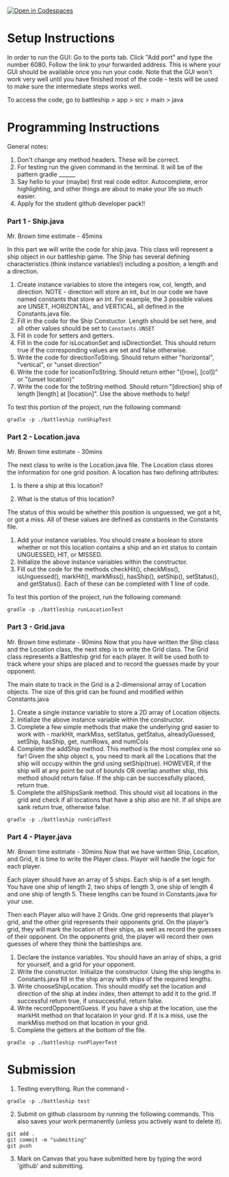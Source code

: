 [![Open in Codespaces](https://classroom.github.com/assets/launch-codespace-2972f46106e565e64193e422d61a12cf1da4916b45550586e14ef0a7c637dd04.svg)](https://classroom.github.com/open-in-codespaces?assignment_repo_id=18559545)
# Setup Instructions
In order to run the GUI:
Go to the ports tab. Click "Add port" and type the number 6080.
Follow the link to your forwarded address. This is where your GUI should be available once you run your code. Note that the GUI won't work very well until you have finished most of the code - tests will be used to make sure the intermediate steps works well. 

To access the code, go to battleship > app > src > main > java


# Programming Instructions

General notes:
1. Don't change any method headers. These will be correct. 
2. For testing run the given command in the terminal. It will be of the pattern gradle ______
3. Say hello to your (maybe) first real code editor. Autocomplete, error highlighting, and other things are about to make your life so much easier. 
4. Apply for the student github developer pack!!


### Part 1 - Ship.java
Mr. Brown time estimate - 45mins

In this part we will write the code for ship.java. This class will represent a ship object in our battleship game. The Ship has several defining characteristics (think instance variables!) including a position, a length and a direction.

1. Create instance variables to store the integers row, col, length, and direction. NOTE - direction will store an int, but in our code we have named constants that store an int. For example, the 3 possible values are UNSET, HORIZONTAL, and VERTICAL, all defined in the Constants.java file. 
2. Fill in the code for the Ship Constuctor. Length should be set here, and all other values should be set to `Constants.UNSET`
3. Fill in code for setters and getters. 
4. Fill in the code for isLocationSet and isDirectionSet. This should return true if the corresponding values are set and false otherwise. 
5. Write the code for directionToString. Should return either "horizontal", "vertical", or "unset direction"
6. Write the code for locationToString. Should return either "([row], [col])" or "(unset location)"
7. Write the code for the toString method. Should return "[direction] ship of length [length] at [location]". Use the above methods to help!

To test this portion of the project, run the following command: 
```
gradle -p ./battleship runShipTest
```

### Part 2 - Location.java
Mr. Brown time estimate - 30mins

The next class to write is the Location.java file. The Location class stores the information for one grid position. A location has two defining attributes:

1) Is there a ship at this location?

2) What is the status of this location?

The status of this would be whether this position is unguessed, we got a hit, or got a miss. All of these values are defined as constants in the Constants file. 

1. Add your instance variables. You should create a boolean to store whether or not this location contains a ship and an int status to contain UNGUESSED, HIT, or MISSED. 
2. Initialize the above instance variables within the constructor. 
3. Fill out the code for the methods checkHit(), checkMiss(), isUnguessed(), markHit(), markMiss(), hasShip(), setShip(), setStatus(), and getStatus(). Each of these can be completed with 1 line of code. 

To test this portion of the project, run the following command: 
```
gradle -p ./battleship runLocationTest
```

### Part 3 - Grid.java
Mr. Brown time estimate - 90mins
Now that you have written the Ship class and the Location class, the next step is to write the Grid class. The Grid class represents a Battleship grid for each player. It will be used both to track where your ships are placed and to record the guesses made by your opponent.

The main state to track in the Grid is a 2-dimensional array of Location objects. The size of this grid can be found and modified within Constants.java

1. Create a single instance variable to store a 2D array of Location objects. 
2. Initialize the above instance variable within the constructor. 
3. Complete a few simple methods that make the underlying grid easier to work with - markHit, markMiss, setStatus, getStatus, alreadyGuessed, setShip, hasShip, get, numRows, and numCols
4. Complete the addShip method. This method is the most complex one so far! Given the ship object s, you need to mark all the Locations that the ship will occupy within the grid using setShip(true). HOWEVER, if the ship will at any point be out of bounds OR overlap another ship, this method should return false. If the ship can be successfully placed, return true. 
5. Complete the allShipsSank method. This should visit all locations in the grid and check if all locations that have a ship also are hit. If all ships are sank return true, otherwise false. 

```
gradle -p ./battleship runGridTest
```

### Part 4 - Player.java
Mr. Brown time estimate - 30mins
Now that we have written Ship, Location, and Grid, it is time to write the Player class. Player will handle the logic for each player.

Each player should have an array of 5 ships. Each ship is of a set length. You have one ship of length 2, two ships of length 3, one ship of length 4 and one ship of length 5. These lengths can be found in Constants.java for your use. 

Then each Player also will have 2 Grids. One grid represents that player’s grid, and the other grid represents their opponents grid. On the player’s grid, they will mark the location of their ships, as well as record the guesses of their opponent. On the opponents grid, the player will record their own guesses of where they think the battleships are.

1. Declare the instance variables. You should have an array of ships, a grid for yourself, and a grid for your opponent. 
2. Write the constructor. Initialize the constructor. Using the ship lengths in Constants.java fill in the ship array with ships of the required lengths. 
3. Write chooseShipLocation. This should modify set the location and direction of the ship at index index, then attempt to add it to the grid. If successful return true, if unsuccessful, return false. 
4. Write recordOpponentGuess. If you have a ship at the location, use the markHit method on that locataion in your grid. If it is a miss, use the markMiss method on that location in your grid. 
5. Complete the getters at the bottom of the file. 

```
gradle -p ./battleship runPlayerTest
```

# Submission
1. Testing everything. Run the command - 
``` 
gradle -p ./battleship test
```

2. Submit on github classroom by running the following commands. This also saves your work permanently (unless you actively want to delete it). 

```
git add . 
git commit -m "submitting"
git push
```

3. Mark on Canvas that you have submitted here by typing the word 'github' and submitting. 